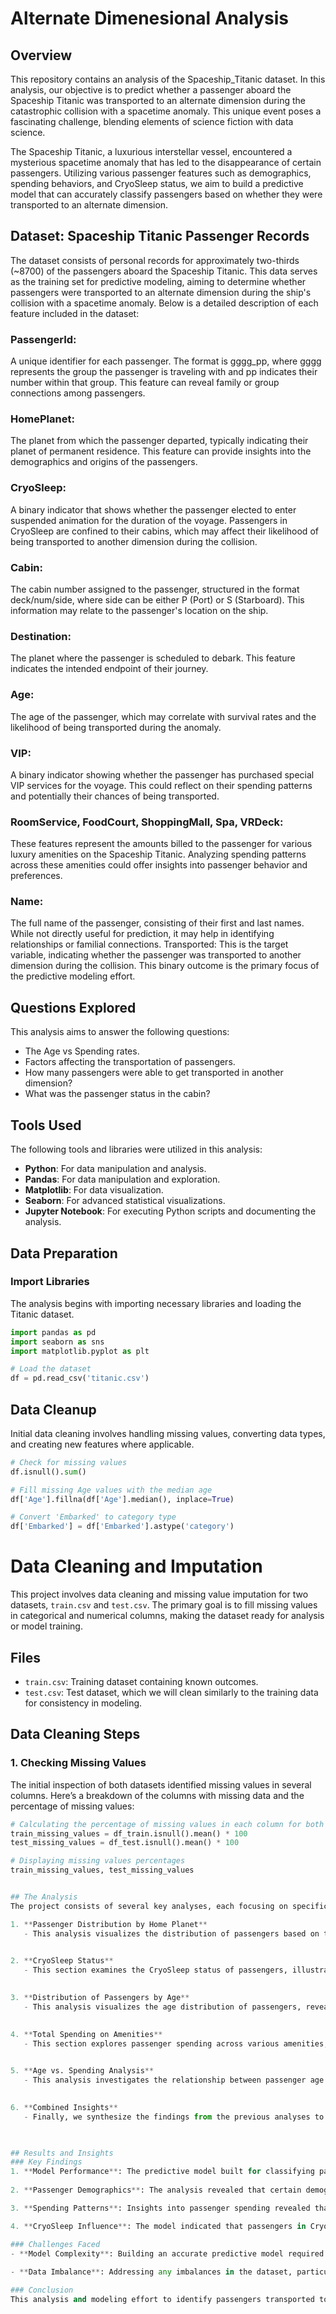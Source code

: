# Alternate Dimenesional Analysis

## Overview
This repository contains an analysis of the Spaceship_Titanic dataset. In this analysis, our objective is to predict whether a passenger aboard the Spaceship Titanic was transported to an alternate dimension during the catastrophic collision with a spacetime anomaly. This unique event poses a fascinating challenge, blending elements of science fiction with data science.

The Spaceship Titanic, a luxurious interstellar vessel, encountered a mysterious spacetime anomaly that has led to the disappearance of certain passengers. Utilizing various passenger features such as demographics, spending behaviors, and CryoSleep status, we aim to build a predictive model that can accurately classify passengers based on whether they were transported to an alternate dimension.

## Dataset: Spaceship Titanic Passenger Records
The dataset consists of personal records for approximately two-thirds (~8700) of the passengers aboard the Spaceship Titanic. This data serves as the training set for predictive modeling, aiming to determine whether passengers were transported to an alternate dimension during the ship's collision with a spacetime anomaly. Below is a detailed description of each feature included in the dataset:

### PassengerId:
  A unique identifier for each passenger. The format is gggg_pp, where gggg represents the group the passenger is traveling with and pp indicates their number within that group. This feature can reveal family or group connections among passengers.

### HomePlanet:
  The planet from which the passenger departed, typically indicating their planet of permanent residence. This feature can provide insights into the demographics and origins of the passengers.

### CryoSleep:
  A binary indicator that shows whether the passenger elected to enter suspended animation for the duration of the voyage. Passengers in CryoSleep are confined to their cabins, which may affect their likelihood of being transported to another dimension during the collision.

### Cabin:
  The cabin number assigned to the passenger, structured in the format deck/num/side, where side can be either P (Port) or S (Starboard). This information may relate to the passenger's location on the ship.

### Destination: 
 The planet where the passenger is scheduled to debark. This feature indicates the intended endpoint of their journey.

### Age:
  The age of the passenger, which may correlate with survival rates and the likelihood of being transported during the anomaly.

### VIP:
  A binary indicator showing whether the passenger has purchased special VIP services for the voyage. This could reflect on their spending patterns and potentially their chances of being transported.

### RoomService, FoodCourt, ShoppingMall, Spa, VRDeck:
  These features represent the amounts billed to the passenger for various luxury amenities on the Spaceship Titanic. Analyzing spending patterns across these amenities could offer insights into passenger behavior and preferences.

### Name:
  The full name of the passenger, consisting of their first and last names. While not directly useful for prediction, it may help in identifying relationships or familial connections.
Transported:  This is the target variable, indicating whether the passenger was transported to another dimension during the collision. This binary outcome is the primary focus of the predictive modeling effort.

## Questions Explored
This analysis aims to answer the following questions:
- The Age vs Spending rates.
- Factors affecting the transportation of passengers.
- How many passengers were able to get transported in another dimension?
- What was the passenger status in the cabin? 

## Tools Used
The following tools and libraries were utilized in this analysis:
- **Python**: For data manipulation and analysis.
- **Pandas**: For data manipulation and exploration.
- **Matplotlib**: For data visualization.
- **Seaborn**: For advanced statistical visualizations.
- **Jupyter Notebook**: For executing Python scripts and documenting the analysis.

## Data Preparation
### Import Libraries
The analysis begins with importing necessary libraries and loading the Titanic dataset.

```python
import pandas as pd
import seaborn as sns
import matplotlib.pyplot as plt

# Load the dataset
df = pd.read_csv('titanic.csv')
```

## Data Cleanup
Initial data cleaning involves handling missing values, converting data types, and creating new features where applicable.

```python 
# Check for missing values
df.isnull().sum()

# Fill missing Age values with the median age
df['Age'].fillna(df['Age'].median(), inplace=True)

# Convert 'Embarked' to category type
df['Embarked'] = df['Embarked'].astype('category') 
```

# Data Cleaning and Imputation

This project involves data cleaning and missing value imputation for two datasets, `train.csv` and `test.csv`. The primary goal is to fill missing values in categorical and numerical columns, making the dataset ready for analysis or model training.

## Files

- `train.csv`: Training dataset containing known outcomes.
- `test.csv`: Test dataset, which we will clean similarly to the training data for consistency in modeling.

## Data Cleaning Steps

### 1. Checking Missing Values

The initial inspection of both datasets identified missing values in several columns. Here’s a breakdown of the columns with missing data and the percentage of missing values:

```python
# Calculating the percentage of missing values in each column for both datasets
train_missing_values = df_train.isnull().mean() * 100
test_missing_values = df_test.isnull().mean() * 100

# Displaying missing values percentages
train_missing_values, test_missing_values


## The Analysis
The project consists of several key analyses, each focusing on specific aspects of the data to uncover insights about passenger behavior and preferences:

1. **Passenger Distribution by Home Planet**
   - This analysis visualizes the distribution of passengers based on their home planet. Insights reveal that the majority of passengers are from Earth, with fewer passengers originating from Europa and Mars.
   

2. **CryoSleep Status**
   - This section examines the CryoSleep status of passengers, illustrating the fairly even split between those in CryoSleep and those who are not. Understanding the implications of CryoSleep can help assess passenger preferences and behaviors.
   

3. **Distribution of Passengers by Age**
   - This analysis visualizes the age distribution of passengers, revealing a spread with some concentration in their 20s and 30s. Recognizing the age demographics of passengers can inform targeted services and amenities.
   

4. **Total Spending on Amenities**
   - This section explores passenger spending across various amenities, indicating that the highest spending occurs in the FoodCourt, followed by the Spa. Other areas, such as RoomService and ShoppingMall, show considerably less spending. This analysis highlights the amenities that are most popular among passengers.
   

5. **Age vs. Spending Analysis**
   - This analysis investigates the relationship between passenger age and their spending habits across different amenities. Understanding how age influences spending can help optimize service offerings and marketing strategies.
   

6. **Combined Insights**
   - Finally, we synthesize the findings from the previous analyses to draw overall conclusions about passenger behavior and preferences. This section highlights interdependencies between demographics, spending patterns, and amenity usage.
   


## Results and Insights
### Key Findings
1. **Model Performance**: The predictive model built for classifying passengers based on their characteristics achieved a significant accuracy in identifying which passengers were transported to different planets. This underscores the potential of machine learning techniques in analyzing passenger data.
   
2. **Passenger Demographics**: The analysis revealed that certain demographic factors, such as age and home planet, play crucial roles in determining the likelihood of being transported to a specific planet. Understanding these dynamics can inform targeted outreach and service offerings.

3. **Spending Patterns**: Insights into passenger spending revealed that individuals from different home planets displayed distinct spending behaviors, which could be leveraged for personalized marketing strategies.

4. **CryoSleep Influence**: The model indicated that passengers in CryoSleep had different probabilities of being transported to various planets compared to those not in CryoSleep, highlighting the importance of this status in transportation decisions.

### Challenges Faced
- **Model Complexity**: Building an accurate predictive model required careful feature selection and tuning of hyperparameters to ensure optimal performance.
  
- **Data Imbalance**: Addressing any imbalances in the dataset, particularly regarding the representation of passengers from different planets, was essential to enhance model robustness.

### Conclusion
This analysis and modeling effort to identify passengers transported to different planets offers valuable insights into passenger behaviors and preferences. By understanding these factors, we can better cater to the needs of our diverse clientele and improve overall service offerings.



